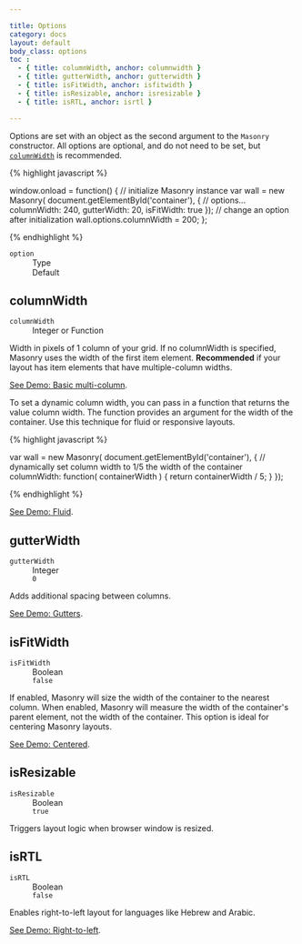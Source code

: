 ```yaml
---

title: Options
category: docs
layout: default
body_class: options
toc :
  - { title: columnWidth, anchor: columnwidth }
  - { title: gutterWidth, anchor: gutterwidth }
  - { title: isFitWidth, anchor: isfitwidth }
  - { title: isResizable, anchor: isresizable }
  - { title: isRTL, anchor: isrtl }

---
```


Options are set with an object as the second argument to the `Masonry` constructor. All options are optional, and do not need to be set, but [`columnWidth`](#columnwidth) is recommended.

{% highlight javascript %}

window.onload = function() {
  // initialize Masonry instance
  var wall = new Masonry( document.getElementById('container'), {
    // options...
    columnWidth: 240,
    gutterWidth: 20,
    isFitWidth: true
  });
  // change an option after initialization
  wall.options.columnWidth = 200;
};

{% endhighlight %}

<dl class="header clearfix">
  <dt><code>option</code></dt>
  <dd class="option-type">Type</dd>
  <dd class="default">Default</dd>
</dl>

## columnWidth

<dl class="clearfix">
  <dt><code>columnWidth</code></dt>
  <dd class="option-type">Integer or Function</dd>
</dl>

Width in pixels of 1 column of your grid. If no columnWidth is specified, Masonry uses the width of the first item element. **Recommended** if your layout has item elements that have multiple-column widths.

[See Demo: Basic multi-column](../demos/basic-multi-column.html).

To set a dynamic column width, you can pass in a function that returns the value column width. The function provides an argument for the width of the container. Use this technique for fluid or responsive layouts.

{% highlight javascript %}

var wall = new Masonry( document.getElementById('container'), {
  // dynamically set column width to 1/5 the width of the container
  columnWidth: function( containerWidth ) {
    return containerWidth / 5;
  }
});

{% endhighlight %}

[See Demo: Fluid](../demos/fluid.html).

## gutterWidth

<dl class="clearfix">
  <dt><code>gutterWidth</code></dt>
  <dd class="option-type">Integer</dd>
  <dd class="default"><code><span class="mi">0</span></code></dd>
</dl>

Adds additional spacing between columns.

[See Demo: Gutters](../demos/gutters.html).

## isFitWidth

<dl class="clearfix">
  <dt><code>isFitWidth</code></dt>
  <dd class="option-type">Boolean</dd>
  <dd class="default"><code><span class="kc">false</span></code></dd>
</dl>

If enabled, Masonry will size the width of the container to the nearest column. When enabled, Masonry will measure the width of the container's parent element, not the width of the container. This option is ideal for centering Masonry layouts.

[See Demo: Centered](../demos/centered.html).

## isResizable

<dl class="clearfix">
  <dt><code>isResizable</code></dt>
  <dd class="option-type">Boolean</dd>
  <dd class="default"><code><span class="kc">true</span></code></dd>
</dl>

Triggers layout logic when browser window is resized.

## isRTL

<dl class="clearfix">
  <dt><code>isRTL</code></dt>
  <dd class="option-type">Boolean</dd>
  <dd class="default"><code><span class="kc">false</span></code></dd>
</dl>

Enables right-to-left layout for languages like Hebrew and Arabic.

[See Demo: Right-to-left](../demos/right-to-left.html).
